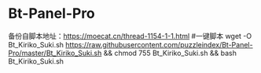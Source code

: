 # Bt-Panel-Pro
备份自脚本地址：https://moecat.cn/thread-1154-1-1.html
#一键脚本
wget -O Bt_Kiriko_Suki.sh  https://raw.githubusercontent.com/puzzleindex/Bt-Panel-Pro/master/Bt_Kiriko_Suki.sh && chmod 755 Bt_Kiriko_Suki.sh && bash Bt_Kiriko_Suki.sh
